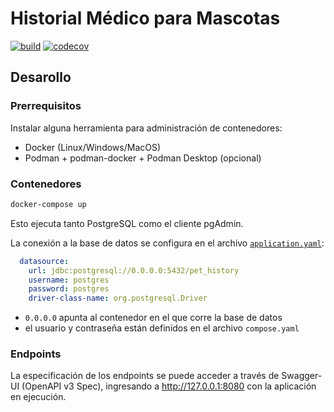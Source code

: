 # Historial Médico para Mascotas

[![build](https://github.com/ttip-mascotas/back/actions/workflows/build.yaml/badge.svg)](https://github.com/uqbar-project/eg-profesores-springboot-kotlin/actions/workflows/build.yml) [![codecov](https://codecov.io/gh/ttip-mascotas/back/graph/badge.svg?token=XV7QPT3FVO)](https://codecov.io/gh/ttip-mascotas/back)

## Desarollo

### Prerrequisitos

Instalar alguna herramienta para administración de contenedores:

- Docker (Linux/Windows/MacOS)
- Podman + podman-docker + Podman Desktop (opcional)

### Contenedores

```bash
docker-compose up
```

Esto ejecuta tanto PostgreSQL como el cliente pgAdmin.

La conexión a la base de datos se configura en el archivo [`application.yaml`](./src/main/resources/application.yaml):

```yaml
  datasource:
    url: jdbc:postgresql://0.0.0.0:5432/pet_history
    username: postgres
    password: postgres
    driver-class-name: org.postgresql.Driver
```

- `0.0.0.0` apunta al contenedor en el que corre la base de datos
- el usuario y contraseña están definidos en el archivo `compose.yaml`

### Endpoints

La especificación de los endpoints se puede acceder a través de Swagger-UI (OpenAPI v3 Spec), ingresando a <http://127.0.0.1:8080> con la aplicación en ejecución.
